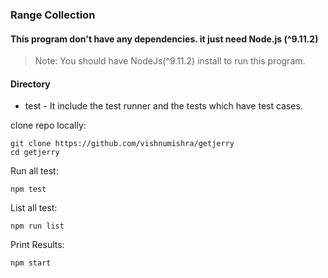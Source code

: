 
### Range Collection
#### This program don't have any dependencies. it just need Node.js (^9.11.2)

>Note: You should have NodeJs(^9.11.2) install to run this program.


#### Directory
* test - It include the test runner and the tests which have test cases.

clone repo locally: 

    git clone https://github.com/vishnumishra/getjerry
    cd getjerry

Run all test: 
    
    npm test

List all test: 
    
    npm run list

Print Results:

    npm start

